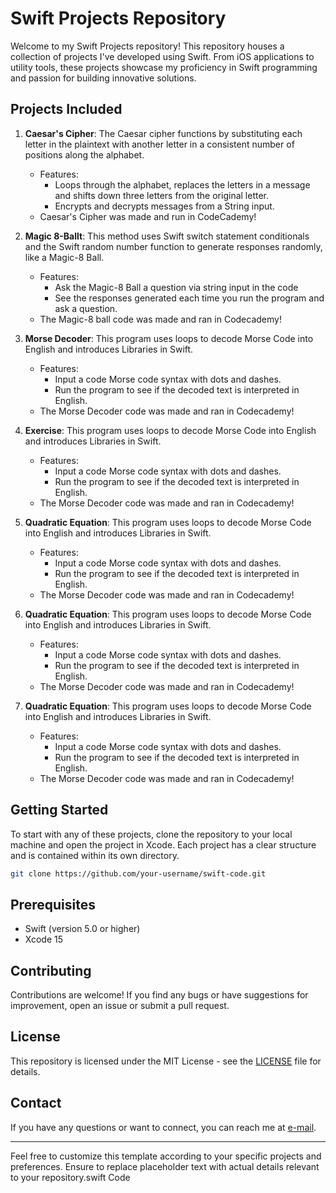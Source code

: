 
# Swift Projects Repository

Welcome to my Swift Projects repository! This repository houses a collection of projects I've developed using Swift. From iOS applications to utility tools, these projects showcase my proficiency in Swift programming and passion for building innovative solutions.

## Projects Included

1. **Caesar's Cipher**: The Caesar cipher functions by substituting each letter in the plaintext with another letter in a consistent number of positions along the alphabet.
   - Features:
     - Loops through the alphabet, replaces the letters in a message and shifts down three letters from the original letter.   
     - Encrypts and decrypts messages from a String input.  
   - Caesar's Cipher was made and run in CodeCademy!

2. **Magic 8-Ballt**: This method uses Swift switch statement conditionals and the Swift random number function to generate responses randomly, like a Magic-8 Ball. 
   - Features:
     - Ask the Magic-8 Ball a question via string input in the code
     - See the responses generated each time you run the program and ask a question.
   - The Magic-8 ball code was made and ran in Codecademy!
  
3. **Morse Decoder**: This program uses loops to decode Morse Code into English and introduces Libraries in Swift.   
   - Features:
     - Input a code Morse code syntax with dots and dashes.    
     - Run the program to see if the decoded text is interpreted in English. 
   - The Morse Decoder code was made and ran in Codecademy!

4. **Exercise**: This program uses loops to decode Morse Code into English and introduces Libraries in Swift.   
   - Features:
     - Input a code Morse code syntax with dots and dashes.    
     - Run the program to see if the decoded text is interpreted in English. 
   - The Morse Decoder code was made and ran in Codecademy!
  
5. **Quadratic Equation**: This program uses loops to decode Morse Code into English and introduces Libraries in Swift.   
   - Features:
     - Input a code Morse code syntax with dots and dashes.    
     - Run the program to see if the decoded text is interpreted in English. 
   - The Morse Decoder code was made and ran in Codecademy!
  
6. **Quadratic Equation**: This program uses loops to decode Morse Code into English and introduces Libraries in Swift.   
   - Features:
     - Input a code Morse code syntax with dots and dashes.    
     - Run the program to see if the decoded text is interpreted in English. 
   - The Morse Decoder code was made and ran in Codecademy!
  
6. **Quadratic Equation**: This program uses loops to decode Morse Code into English and introduces Libraries in Swift.   
   - Features:
     - Input a code Morse code syntax with dots and dashes.    
     - Run the program to see if the decoded text is interpreted in English. 
   - The Morse Decoder code was made and ran in Codecademy!

## Getting Started

To start with any of these projects, clone the repository to your local machine and open the project in Xcode. Each project has a clear structure and is contained within its own directory.

```bash
git clone https://github.com/your-username/swift-code.git
```

## Prerequisites

- Swift (version 5.0 or higher)
- Xcode 15

## Contributing

Contributions are welcome! If you find any bugs or have suggestions for improvement, open an issue or submit a pull request.

## License

This repository is licensed under the MIT License - see the [LICENSE](LICENSE) file for details.

## Contact

If you have any questions or want to connect, you can reach me at [e-mail](mailto:Jfri3s@Proton.me).

---

Feel free to customize this template according to your specific projects and preferences. Ensure to replace placeholder text with actual details relevant to your repository.swift Code
